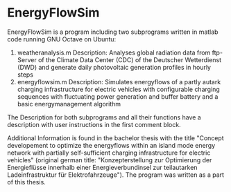 # EnergyFlowSim
EnergyFlowSim is a program including two subprograms written in matlab code running GNU Octave on Ubuntu:

1) weatheranalysis.m    Description: Analyses global radiation data from ftp-Server of the Climate Data Center (CDC) of the 
                        Deutscher Wetterdienst (DWD) and generate daily photovoltaic generation profiles in hourly steps
2) energyflowsim.m      Description: Simulates energyflows of a partly autark charging infrastructure for electric vehicles with 
                        configurable charging sequences with fluctuating power generation and buffer battery and a basic 
                        energymanagement algorithm

The Description for both subprograms and all their functions have a description with user instructions in the first comment block.

Additional Information is found in the bachelor thesis with the title "Concept developement to optimize the energyflows within an 
island mode energy network with partially self-sufficient charging infrastructure for electric vehicles" (original german title:
"Konzepterstellung zur Optimierung der Energieflüsse innerhalb einer Energieverbundinsel zur teilautarken Ladeinfrastruktur für 
Elektrofahrzeuge"). The program was written as a part of this thesis. 

